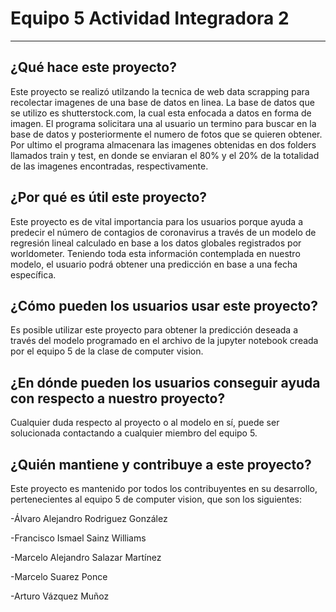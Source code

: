 # Equipo 5 Actividad Integradora 2
---
## ¿Qué hace este proyecto?
Este proyecto se realizó utilzando la tecnica de web data scrapping para recolectar imagenes de una base de datos en linea. La base de datos que se utilizo es shutterstock.com, la cual esta enfocada a datos en forma de imagen. El programa solicitara una al usuario un termino para buscar en la base de datos y posteriormente el numero de fotos que se quieren obtener. Por ultimo el programa almacenara las imagenes obtenidas en dos folders llamados train y test, en donde se enviaran el 80% y el 20% de la totalidad de las imagenes encontradas, respectivamente. 
## ¿Por qué es útil este proyecto?
Este proyecto es de vital importancia para los usuarios porque ayuda a predecir el número de contagios de coronavirus a través de un modelo de regresión lineal calculado en base a los datos globales registrados por worldometer. Teniendo toda esta información contemplada en nuestro modelo, el usuario podrá obtener una predicción en base a una fecha específica. 
## ¿Cómo pueden los usuarios usar este proyecto?
Es posible utilizar este proyecto para obtener la predicción deseada a través del modelo programado en el archivo de la jupyter notebook creada por el equipo 5 de la clase de computer vision. 
## ¿En dónde pueden los usuarios conseguir ayuda con respecto a nuestro proyecto?
Cualquier duda respecto al proyecto o al modelo en sí, puede ser solucionada contactando a cualquier miembro del equipo 5.
## ¿Quién mantiene y contribuye a este proyecto?
Este proyecto es mantenido por todos los contribuyentes en su desarrollo, pertenecientes al equipo 5 de computer vision, que son los siguientes:

-Álvaro Alejandro Rodriguez González

-Francisco Ismael Sainz Williams

-Marcelo Alejandro Salazar Martínez

-Marcelo Suarez Ponce

-Arturo Vázquez Muñoz

